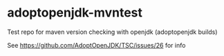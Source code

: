 # adoptopenjdk-mvntest
Test repo for maven version checking with openjdk (adoptopenjdk builds)

See https://github.com/AdoptOpenJDK/TSC/issues/26 for info
